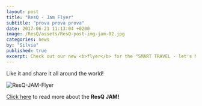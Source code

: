 ```yaml
---
layout: post
title: "ResQ - Jam Flyer"
subtitle: "prova prova prova"
date: 2017-06-21 11:13:04 +0200
image: /ResQ/assets/ResQ-post-img-jam-02.jpg
categories: news
by: "Silvia"
published: true
excerpt: Check out our new <b>flyer</b> for the "SMART TRAVEL - let's MAKE it together" JAM!
---
```


Like it and share it all around the world!

<img src="https://opencarecc.github.io/ResQ/assets/ResQ-post-img-jam-flyer.png" alt="ResQ-JAM-Flyer">

[Click here](https://opencarecc.github.io/ResQ/blog/2017/06/22/resq-jam/) to read more about the <b>ResQ JAM!</b>
